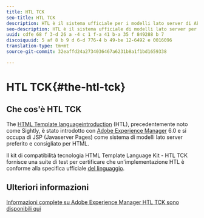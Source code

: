```yaml
---
title: HTL TCK
seo-title: HTL TCK
description: HTL è il sistema ufficiale per i modelli lato server di AEM
seo-description: HTL è il sistema ufficiale di modelli lato server per AEM e TCK fornisce una suite di test per la certificazione di un'implementazione HTL.
uuid: cdfe 68 f 3-d 26 a -4 c 1 f-a 41 b-a 35 f 849288 b 7
discoiquuid: 5 af 8 b 9 d 6-d 776-4 b 49-be 12-6492 e 0016096
translation-type: tm+mt
source-git-commit: 32eaffd24a2734036467a6231b8a1f1bd1659338

---
```



# HTL TCK{#the-htl-tck}

## Che cos'è HTL TCK

The [HTML Template languageintroduction](https://docs.adobe.com/docs/en/htl.html "to the HTML Template Language") (HTL), precedentemente noto come Sightly, è stato introdotto con [Adobe Experience Manager](http://www.adobe.com/solutions/web-experience-management.html) 6.0 e si occupa di JSP (Javaserver Pages) come sistema di modelli lato server preferito e consigliato per HTML.

Il kit di compatibilità tecnologia HTML Template Language Kit - HTL TCK fornisce una suite di test per certificare che un'implementazione HTL è conforme alla specifica ufficiale [del linguaggio](https://github.com/adobe/htl-spec).

## Ulteriori informazioni

[Informazioni complete su Adobe Experience Manager HTL TCK sono disponibili qui](https://github.com/adobe/htl-tck)
